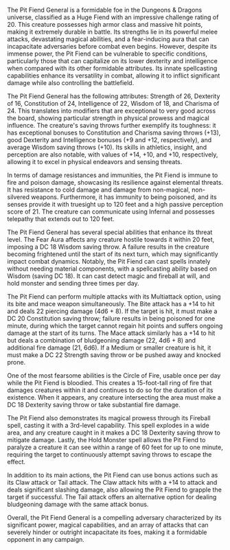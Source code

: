The Pit Fiend General is a formidable foe in the Dungeons & Dragons universe, classified as a Huge Fiend with an impressive challenge rating of 20. This creature possesses high armor class and massive hit points, making it extremely durable in battle. Its strengths lie in its powerful melee attacks, devastating magical abilities, and a fear-inducing aura that can incapacitate adversaries before combat even begins. However, despite its immense power, the Pit Fiend can be vulnerable to specific conditions, particularly those that can capitalize on its lower dexterity and intelligence when compared with its other formidable attributes. Its innate spellcasting capabilities enhance its versatility in combat, allowing it to inflict significant damage while also controlling the battlefield.

The Pit Fiend General has the following attributes: Strength of 26, Dexterity of 16, Constitution of 24, Intelligence of 22, Wisdom of 18, and Charisma of 24. This translates into modifiers that are exceptional to very good across the board, showing particular strength in physical prowess and magical influence. The creature's saving throws further exemplify its toughness: it has exceptional bonuses to Constitution and Charisma saving throws (+13), good Dexterity and Intelligence bonuses (+9 and +12, respectively), and average Wisdom saving throws (+10). Its skills in athletics, insight, and perception are also notable, with values of +14, +10, and +10, respectively, allowing it to excel in physical endeavors and sensing threats.

In terms of damage resistances and immunities, the Pit Fiend is immune to fire and poison damage, showcasing its resilience against elemental threats. It has resistance to cold damage and damage from non-magical, non-silvered weapons. Furthermore, it has immunity to being poisoned, and its senses provide it with truesight up to 120 feet and a high passive perception score of 21. The creature can communicate using Infernal and possesses telepathy that extends out to 120 feet.

The Pit Fiend General has several special abilities that enhance its threat level. The Fear Aura affects any creature hostile towards it within 20 feet, imposing a DC 18 Wisdom saving throw. A failure results in the creature becoming frightened until the start of its next turn, which may significantly impact combat dynamics. Notably, the Pit Fiend can cast spells innately without needing material components, with a spellcasting ability based on Wisdom (saving DC 18). It can cast detect magic and fireball at will, and hold monster and sending three times per day.

The Pit Fiend can perform multiple attacks with its Multiattack option, using its bite and mace weapon simultaneously. The Bite attack has a +14 to hit and deals 22 piercing damage (4d6 + 8). If the target is hit, it must make a DC 20 Constitution saving throw; failure results in being poisoned for one minute, during which the target cannot regain hit points and suffers ongoing damage at the start of its turns. The Mace attack similarly has a +14 to hit but deals a combination of bludgeoning damage (22, 4d6 + 8) and additional fire damage (21, 6d6). If a Medium or smaller creature is hit, it must make a DC 22 Strength saving throw or be pushed away and knocked prone.

One of the most fearsome abilities is the Circle of Fire, usable once per day while the Pit Fiend is bloodied. This creates a 15-foot-tall ring of fire that damages creatures within it and continues to do so for the duration of its existence. When it appears, any creature intersecting the area must make a DC 18 Dexterity saving throw or take substantial fire damage.

The Pit Fiend also demonstrates its magical prowess through its Fireball spell, casting it with a 3rd-level capability. This spell explodes in a wide area, and any creature caught in it makes a DC 18 Dexterity saving throw to mitigate damage. Lastly, the Hold Monster spell allows the Pit Fiend to paralyze a creature it can see within a range of 60 feet for up to one minute, requiring the target to continuously attempt saving throws to escape the effect.

In addition to its main actions, the Pit Fiend can use bonus actions such as its Claw attack or Tail attack. The Claw attack hits with a +14 to attack and deals significant slashing damage, also allowing the Pit Fiend to grapple the target if successful. The Tail attack offers an alternative option for dealing bludgeoning damage with the same attack bonus.

Overall, the Pit Fiend General is a compelling adversary characterized by its significant power, magical capabilities, and an array of attacks that can severely hinder or outright incapacitate its foes, making it a formidable opponent in any campaign.